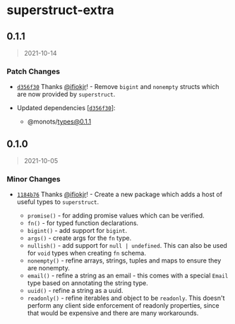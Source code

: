 # superstruct-extra

## 0.1.1

> 2021-10-14

### Patch Changes

- [`d356f30`](https://github.com/monots/monots/commit/d356f30bb990cbdfb5f84b39c85dbc4fe632ac60) Thanks [@ifiokjr](https://github.com/ifiokjr)! - Remove `bigint` and `nonempty` structs which are now provided by `superstruct`.

- Updated dependencies [[`d356f30`](https://github.com/monots/monots/commit/d356f30bb990cbdfb5f84b39c85dbc4fe632ac60)]:
  - @monots/types@0.1.1

## 0.1.0

> 2021-10-05

### Minor Changes

- [`1184b76`](https://github.com/monots/monots/commit/1184b76a9b45fe72126bc16f49f9997fca62b67b) Thanks [@ifiokjr](https://github.com/ifiokjr)! - Create a new package which adds a host of useful types to `superstruct`.

  - `promise()` - for adding promise values which can be verified.
  - `fn()` - for typed function declarations.
  - `bigint()` - add support for `bigint`.
  - `args()` - create args for the `fn` type.
  - `nullish()` - add support for `null | undefined`. This can also be used for `void` types when creating `fn` schema.
  - `nonempty()` - refine arrays, strings, tuples and maps to ensure they are nonempty.
  - `email()` - refine a string as an email - this comes with a special `Email` type based on annotating the string type.
  - `uuid()` - refine a string as a uuid.
  - `readonly()` - refine iterables and object to be `readonly`. This doesn't perform any client side enforcement of readonly properties, since that would be expensive and there are many workarounds.
